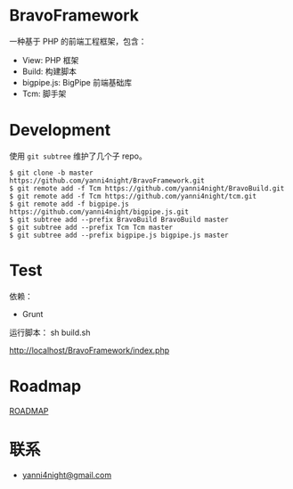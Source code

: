 # BravoFramework

一种基于 PHP 的前端工程框架，包含：

 - View: PHP 框架
 - Build: 构建脚本
 - bigpipe.js: BigPipe 前端基础库
 - Tcm: 脚手架

# Development

使用 `git subtree` 维护了几个子 repo。

```
$ git clone -b master https://github.com/yanni4night/BravoFramework.git
$ git remote add -f Tcm https://github.com/yanni4night/BravoBuild.git
$ git remote add -f Tcm https://github.com/yanni4night/tcm.git
$ git remote add -f bigpipe.js https://github.com/yanni4night/bigpipe.js.git
$ git subtree add --prefix BravoBuild BravoBuild master
$ git subtree add --prefix Tcm Tcm master
$ git subtree add --prefix bigpipe.js bigpipe.js master
```

# Test

依赖：
 - Grunt

运行脚本：
    sh build.sh

<http://localhost/BravoFramework/index.php>

# Roadmap

[ROADMAP](ROADMAP.md)

# 联系

 - <yanni4night@gmail.com>
